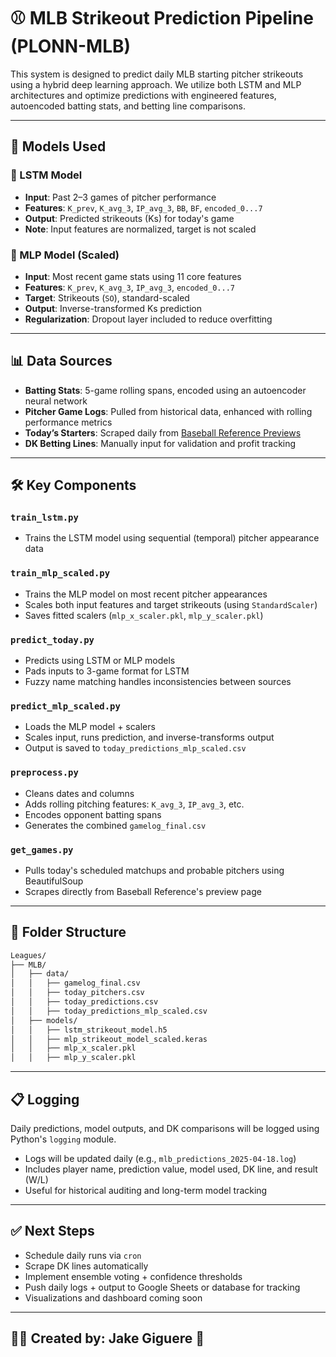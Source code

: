# ⚾ MLB Strikeout Prediction Pipeline (PLONN-MLB)

This system is designed to predict daily MLB starting pitcher strikeouts using a hybrid deep learning approach. We utilize both LSTM and MLP architectures and optimize predictions with engineered features, autoencoded batting stats, and betting line comparisons.

---

## 🧠 Models Used

### 🔁 LSTM Model
- **Input**: Past 2–3 games of pitcher performance
- **Features**: `K_prev`, `K_avg_3`, `IP_avg_3`, `BB`, `BF`, `encoded_0...7`
- **Output**: Predicted strikeouts (Ks) for today's game
- **Note**: Input features are normalized, target is not scaled

### 🧠 MLP Model (Scaled)
- **Input**: Most recent game stats using 11 core features
- **Features**: `K_prev`, `K_avg_3`, `IP_avg_3`, `encoded_0...7`
- **Target**: Strikeouts (`SO`), standard-scaled
- **Output**: Inverse-transformed Ks prediction
- **Regularization**: Dropout layer included to reduce overfitting

---

## 📊 Data Sources
- **Batting Stats**: 5-game rolling spans, encoded using an autoencoder neural network
- **Pitcher Game Logs**: Pulled from historical data, enhanced with rolling performance metrics
- **Today’s Starters**: Scraped daily from [Baseball Reference Previews](https://www.baseball-reference.com/previews/)
- **DK Betting Lines**: Manually input for validation and profit tracking

---

## 🛠 Key Components

### `train_lstm.py`
- Trains the LSTM model using sequential (temporal) pitcher appearance data

### `train_mlp_scaled.py`
- Trains the MLP model on most recent pitcher appearances
- Scales both input features and target strikeouts (using `StandardScaler`)
- Saves fitted scalers (`mlp_x_scaler.pkl`, `mlp_y_scaler.pkl`)

### `predict_today.py`
- Predicts using LSTM or MLP models
- Pads inputs to 3-game format for LSTM
- Fuzzy name matching handles inconsistencies between sources

### `predict_mlp_scaled.py`
- Loads the MLP model + scalers
- Scales input, runs prediction, and inverse-transforms output
- Output is saved to `today_predictions_mlp_scaled.csv`

### `preprocess.py`
- Cleans dates and columns
- Adds rolling pitching features: `K_avg_3`, `IP_avg_3`, etc.
- Encodes opponent batting spans
- Generates the combined `gamelog_final.csv`

### `get_games.py`
- Pulls today's scheduled matchups and probable pitchers using BeautifulSoup
- Scrapes directly from Baseball Reference's preview page

---

## 📁 Folder Structure
```bash
Leagues/
├── MLB/
│   ├── data/
│   │   ├── gamelog_final.csv
│   │   ├── today_pitchers.csv
│   │   ├── today_predictions.csv
│   │   ├── today_predictions_mlp_scaled.csv
│   ├── models/
│   │   ├── lstm_strikeout_model.h5
│   │   ├── mlp_strikeout_model_scaled.keras
│   │   ├── mlp_x_scaler.pkl
│   │   ├── mlp_y_scaler.pkl
```

---

## 📋 Logging
Daily predictions, model outputs, and DK comparisons will be logged using Python's `logging` module.
- Logs will be updated daily (e.g., `mlb_predictions_2025-04-18.log`)
- Includes player name, prediction value, model used, DK line, and result (W/L)
- Useful for historical auditing and long-term model tracking

---

## ✅ Next Steps
- Schedule daily runs via `cron`
- Scrape DK lines automatically
- Implement ensemble voting + confidence thresholds
- Push daily logs + output to Google Sheets or database for tracking
- Visualizations and dashboard coming soon

---

## 👨‍💻 Created by: Jake Giguere 🚀

